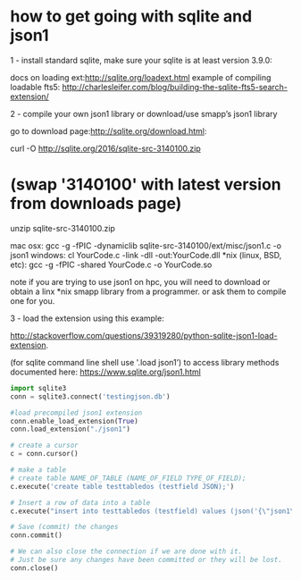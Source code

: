 how to get going with sqlite and json1
=========================================

1 - install standard sqlite, make sure your sqlite is at least version 3.9.0:

docs on loading ext:http://sqlite.org/loadext.html
example of compiling loadable fts5: http://charlesleifer.com/blog/building-the-sqlite-fts5-search-extension/

2 - compile your own json1 library or download/use smapp’s json1 library

go to download page:http://sqlite.org/download.html:

curl -O http://sqlite.org/2016/sqlite-src-3140100.zip 
# (swap '3140100' with latest version from downloads page)

unzip sqlite-src-3140100.zip

mac osx: gcc -g -fPIC -dynamiclib sqlite-src-3140100/ext/misc/json1.c -o json1
windows: cl YourCode.c -link -dll -out:YourCode.dll
*nix (linux, BSD, etc): gcc -g -fPIC -shared YourCode.c -o YourCode.so

note if you are trying to use json1 on hpc, you will need to download or obtain a linx *nix smapp library from a programmer. or ask them to compile one for you.

3 - load the extension using this example:

http://stackoverflow.com/questions/39319280/python-sqlite-json1-load-extension. 

(for sqlite command line shell use '.load json1’) to access library methods documented here: https://www.sqlite.org/json1.html

```python
import sqlite3
conn = sqlite3.connect('testingjson.db')

#load precompiled json1 extension
conn.enable_load_extension(True)
conn.load_extension("./json1")

# create a cursor
c = conn.cursor()

# make a table
# create table NAME_OF_TABLE (NAME_OF_FIELD TYPE_OF_FIELD);
c.execute('create table testtabledos (testfield JSON);')

# Insert a row of data into a table
c.execute("insert into testtabledos (testfield) values (json('{\"json1\": \"works\"}'));")

# Save (commit) the changes
conn.commit()

# We can also close the connection if we are done with it.
# Just be sure any changes have been committed or they will be lost.
conn.close()
```